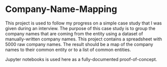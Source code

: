 # Company-Name-Mapping

This project is used to follow my progress on a simple case study that I was given during an interview.
The purpose of this case study is to group the company names that are coming from the entity using a
dataset of manually-written company names.
This project contains a spreadsheet with 5000 raw company names.
The result should be a map of the company names to their common entity or to a list of common entities. 

Jupyter notebooks is used here as a fully-documented proof-of-concept.